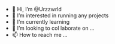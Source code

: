 - 👋 Hi, I’m @Urzzwrld
- 👀 I’m interested in running any projects
- 🌱 I’m currently learning
- 💞️ I’m looking to col
laborate on ...
- 📫 How to reach me ...

<!---
Urzzwrld/Urzzwrld is a ✨ special ✨ repository because its `README.md` (this file) appears on your GitHub profile.
You can click the Preview link to take a look at your changes.
--->
